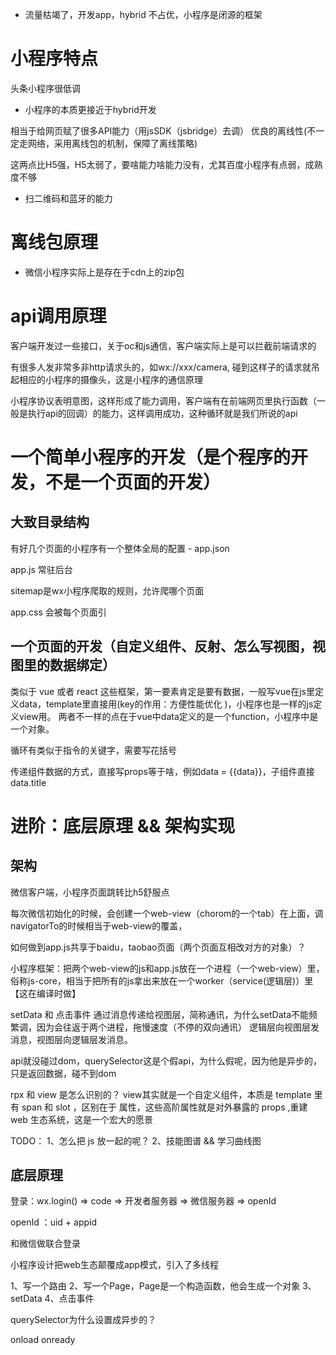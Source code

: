 <!-- 小程序: 本质 && 协议 &&  客户端能力 -->

- 流量枯竭了，开发app，hybrid 不占优，小程序是闭源的框架

# 小程序特点

头条小程序很低调

- 小程序的本质更接近于hybrid开发

相当于给网页赋了很多API能力（用jsSDK（jsbridge）去调）
优良的离线性(不一定走网络，采用离线包的机制，保障了离线策略)

这两点比H5强，H5太弱了，要啥能力啥能力没有，尤其百度小程序有点弱，成熟度不够

- 扫二维码和蓝牙的能力

# 离线包原理

- 微信小程序实际上是存在于cdn上的zip包

# api调用原理

客户端开发过一些接口，关于oc和js通信，客户端实际上是可以拦截前端请求的

有很多人发非常多非http请求头的，如wx://xxx/camera, 碰到这样子的请求就吊起相应的小程序的摄像头，这是小程序的通信原理

小程序协议表明意图，这样形成了能力调用，客户端有在前端网页里执行函数（一般是执行api的回调）的能力，这样调用成功，这种循环就是我们所说的api

# 一个简单小程序的开发（是个程序的开发，不是一个页面的开发）

## 大致目录结构

有好几个页面的小程序有一个整体全局的配置 - app.json

app.js 常驻后台

sitemap是wx小程序爬取的规则，允许爬哪个页面

app.css 会被每个页面引

## 一个页面的开发（自定义组件、反射、怎么写视图，视图里的数据绑定）

类似于 vue 或者 react 这些框架，第一要素肯定是要有数据，一般写vue在js里定义data，template里直接用(key的作用：方便性能优化
)，小程序也是一样的js定义view用。
两者不一样的点在于vue中data定义的是一个function，小程序中是一个对象。

循环有类似于指令的关键字，需要写花括号

传递组件数据的方式，直接写props等于啥，例如data = {{data}}，子组件直接 data.title

# 进阶：底层原理 && 架构实现

## 架构

微信客户端，小程序页面跳转比h5舒服点

每次微信初始化的时候，会创建一个web-view（chorom的一个tab）在上面，调navigatorTo的时候相当于web-view的覆盖，

如何做到app.js共享于baidu，taobao页面（两个页面互相改对方的对象）？

小程序框架：把两个web-view的js和app.js放在一个进程（一个web-view）里，俗称js-core，相当于把所有的js拿出来放在一个worker（service(逻辑层)）里【这在编译时做】

setData 和 点击事件 通过消息传递给视图层，简称通讯，为什么setData不能频繁调，因为会往返于两个进程，拖慢速度（不停的双向通讯）
逻辑层向视图层发消息，视图层向逻辑层发消息。

api就没碰过dom，querySelector这是个假api，为什么假呢，因为他是异步的，只是返回数据，碰不到dom

rpx 和 view 是怎么识别的？
view其实就是一个自定义组件，本质是 template 里有 span 和 slot ，区别在于 属性，这些高阶属性就是对外暴露的 props ,重建 web 生态系统，这是一个宏大的愿景

TODO：
1、怎么把 js 放一起的呢？
2、技能图谱 && 学习曲线图

## 底层原理

登录：wx.login() => code => 开发者服务器 => 微信服务器 => openId

openId ：uid + appid

和微信做联合登录

小程序设计把web生态颠覆成app模式，引入了多线程

1、写一个路由
2、写一个Page，Page是一个构造函数，他会生成一个对象
3、setData
4、点击事件

querySelector为什么设置成异步的？

onload onready 